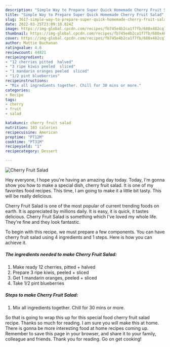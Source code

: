 ```yaml
---
description: "Simple Way to Prepare Super Quick Homemade Cherry Fruit Salad"
title: "Simple Way to Prepare Super Quick Homemade Cherry Fruit Salad"
slug: 3617-simple-way-to-prepare-super-quick-homemade-cherry-fruit-salad
date: 2022-03-25T23:09:10.824Z
image: https://img-global.cpcdn.com/recipes/fb745e4b2ca1f7fb/680x482cq70/cherry-fruit-salad-recipe-main-photo.jpg
thumbnail: https://img-global.cpcdn.com/recipes/fb745e4b2ca1f7fb/680x482cq70/cherry-fruit-salad-recipe-main-photo.jpg
cover: https://img-global.cpcdn.com/recipes/fb745e4b2ca1f7fb/680x482cq70/cherry-fruit-salad-recipe-main-photo.jpg
author: Mattie Buchanan
ratingvalue: 4.6
reviewcount: 44821
recipeingredient:
- "12 cherries pitted  halved"
- "3 ripe kiwis peeled  sliced"
- "1 mandarin oranges peeled  sliced"
- "1/2 pint blueberries"
recipeinstructions:
- "Mix all ingredients together. Chill for 30 mins or more."
categories:
- Recipe
tags:
- cherry
- fruit
- salad

katakunci: cherry fruit salad 
nutrition: 103 calories
recipecuisine: American
preptime: "PT12M"
cooktime: "PT31M"
recipeyield: "1"
recipecategory: Dessert

---
```



![Cherry Fruit Salad](https://img-global.cpcdn.com/recipes/fb745e4b2ca1f7fb/680x482cq70/cherry-fruit-salad-recipe-main-photo.jpg)

Hey everyone, I hope you're having an amazing day today. Today, I'm gonna show you how to make a special dish, cherry fruit salad. It is one of my favorites food recipes. This time, I am going to make it a little bit tasty. This will be really delicious.



Cherry Fruit Salad is one of the most popular of current trending foods on earth. It is appreciated by millions daily. It is easy, it is quick, it tastes delicious. Cherry Fruit Salad is something which I've loved my whole life. They're fine and they look fantastic.


To begin with this recipe, we must prepare a few components. You can have cherry fruit salad using 4 ingredients and 1 steps. Here is how you can achieve it.

<!--inarticleads1-->

##### The ingredients needed to make Cherry Fruit Salad:

1. Make ready 12 cherries, pitted + halved
1. Prepare 3 ripe kiwis, peeled + sliced
1. Get 1 mandarin oranges, peeled + sliced
1. Take 1/2 pint blueberries




<!--inarticleads2-->

##### Steps to make Cherry Fruit Salad:

1. Mix all ingredients together. Chill for 30 mins or more.




So that is going to wrap this up for this special food cherry fruit salad recipe. Thanks so much for reading. I am sure you will make this at home. There is gonna be more interesting food at home recipes coming up. Remember to save this page in your browser, and share it to your family, colleague and friends. Thank you for reading. Go on get cooking!
